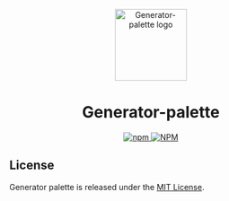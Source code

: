 <p align="center">
  <img src="./assets/logo.png" alt="Generator-palette logo" width="128" height="128">
  <h1 align="center">Generator-palette</h1>
</p>
<p align="center">
    <a aria-label="NPM version" href="https://www.npmjs.com/package/generator-palette">
      <img alt="npm" src="https://img.shields.io/npm/v/generator-palette?color=2e7d32">
    </a>
    <a aria-label="License" href="https://github.com/UrijHoruzij/generator-palette/LICENSE">
      <img alt="NPM" src="https://img.shields.io/npm/l/generator-palette?color=2e7d32">
    </a>
  </p>

## License

Generator palette is released under the [MIT License](https://github.com/UrijHoruzij/generator-palette/LICENSE).
